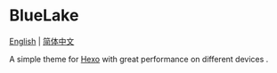 # BlueLake

[English](README.en.md) | [简体中文](README.md)

A simple theme for [Hexo](https://hexo.io/) with great performance on different devices .
